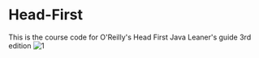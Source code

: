# Head-First
This is the course code for O'Reilly's Head First
Java Leaner's guide
3rd edition
![1](https://user-images.githubusercontent.com/94693119/164407145-5396edf4-af17-4086-84af-b4ea964ceeb8.png)
